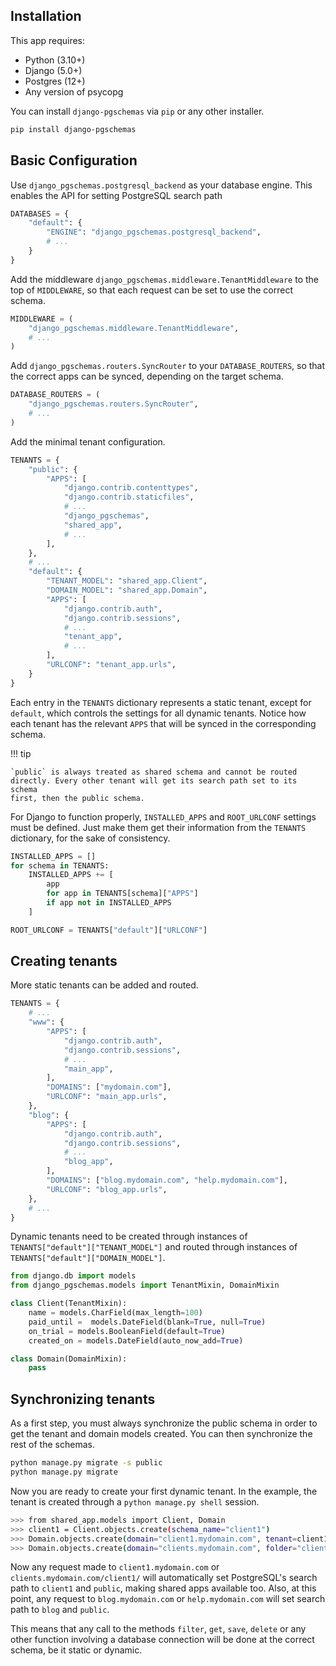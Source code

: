 ## Installation

This app requires:

- Python (3.10+)
- Django (5.0+)
- Postgres (12+)
- Any version of psycopg

You can install `django-pgschemas` via `pip` or any other installer.

```bash
pip install django-pgschemas
```

## Basic Configuration

Use `django_pgschemas.postgresql_backend` as your database engine. This enables the API for setting PostgreSQL search path

```python title="settings.py"
DATABASES = {
    "default": {
        "ENGINE": "django_pgschemas.postgresql_backend",
        # ...
    }
}
```

Add the middleware `django_pgschemas.middleware.TenantMiddleware` to the top of `MIDDLEWARE`, so that each request can be set to use the correct schema.

```python title="settings.py"
MIDDLEWARE = (
    "django_pgschemas.middleware.TenantMiddleware",
    # ...
)
```

Add `django_pgschemas.routers.SyncRouter` to your `DATABASE_ROUTERS`, so that the correct apps can be synced, depending on the target schema.

```python title="settings.py"
DATABASE_ROUTERS = (
    "django_pgschemas.routers.SyncRouter",
    # ...
)
```

Add the minimal tenant configuration.

```python title="settings.py"
TENANTS = {
    "public": {
        "APPS": [
            "django.contrib.contenttypes",
            "django.contrib.staticfiles",
            # ...
            "django_pgschemas",
            "shared_app",
            # ...
        ],
    },
    # ...
    "default": {
        "TENANT_MODEL": "shared_app.Client",
        "DOMAIN_MODEL": "shared_app.Domain",
        "APPS": [
            "django.contrib.auth",
            "django.contrib.sessions",
            # ...
            "tenant_app",
            # ...
        ],
        "URLCONF": "tenant_app.urls",
    }
}
```

Each entry in the `TENANTS` dictionary represents a static tenant, except for `default`, which controls the settings for all dynamic tenants. Notice how each tenant has the relevant `APPS` that will be synced in the corresponding schema.

!!! tip

    `public` is always treated as shared schema and cannot be routed
    directly. Every other tenant will get its search path set to its schema
    first, then the public schema.

For Django to function properly, `INSTALLED_APPS` and `ROOT_URLCONF` settings must be defined. Just make them get their information from the `TENANTS` dictionary, for the sake of consistency.

```python title="settings.py"
INSTALLED_APPS = []
for schema in TENANTS:
    INSTALLED_APPS += [
        app
        for app in TENANTS[schema]["APPS"]
        if app not in INSTALLED_APPS
    ]

ROOT_URLCONF = TENANTS["default"]["URLCONF"]
```

## Creating tenants

More static tenants can be added and routed.

```python title="settings.py"
TENANTS = {
    # ...
    "www": {
        "APPS": [
            "django.contrib.auth",
            "django.contrib.sessions",
            # ...
            "main_app",
        ],
        "DOMAINS": ["mydomain.com"],
        "URLCONF": "main_app.urls",
    },
    "blog": {
        "APPS": [
            "django.contrib.auth",
            "django.contrib.sessions",
            # ...
            "blog_app",
        ],
        "DOMAINS": ["blog.mydomain.com", "help.mydomain.com"],
        "URLCONF": "blog_app.urls",
    },
    # ...
}
```

Dynamic tenants need to be created through instances of `TENANTS["default"]["TENANT_MODEL"]` and routed through instances of `TENANTS["default"]["DOMAIN_MODEL"]`.

```python title="shared_app/models.py"
from django.db import models
from django_pgschemas.models import TenantMixin, DomainMixin

class Client(TenantMixin):
    name = models.CharField(max_length=100)
    paid_until =  models.DateField(blank=True, null=True)
    on_trial = models.BooleanField(default=True)
    created_on = models.DateField(auto_now_add=True)

class Domain(DomainMixin):
    pass
```

## Synchronizing tenants

As a first step, you must always synchronize the public schema in order to get the tenant and domain models created. You can then synchronize the rest of the schemas.

```bash
python manage.py migrate -s public
python manage.py migrate
```

Now you are ready to create your first dynamic tenant. In the example, the tenant is created through a `python manage.py shell` session.

```bash
>>> from shared_app.models import Client, Domain
>>> client1 = Client.objects.create(schema_name="client1")
>>> Domain.objects.create(domain="client1.mydomain.com", tenant=client1, is_primary=True)
>>> Domain.objects.create(domain="clients.mydomain.com", folder="client1", tenant=client1)
```

Now any request made to `client1.mydomain.com` or `clients.mydomain.com/client1/` will automatically set PostgreSQL's search path to `client1` and `public`, making shared apps available too. Also, at this point, any request to `blog.mydomain.com` or `help.mydomain.com` will set search path to `blog` and `public`.

This means that any call to the methods `filter`, `get`, `save`, `delete` or any other function involving a database connection will be done at the correct schema, be it static or dynamic.
